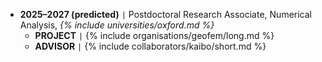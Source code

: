 - **2025–2027 (predicted)** <code>&#124;</code> Postdoctoral Research Associate, Numerical Analysis, *{% include universities/oxford.md %}*
    - **PROJECT** <code>&#124;</code> {% include organisations/geofem/long.md %}
    - **ADVISOR** <code>&#124;</code> {% include collaborators/kaibo/short.md %}